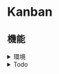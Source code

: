 # Kanban

## 機能

<details>
<summary>環境</summary>
- persel : モジュールバンドラ + ローカルサーバ
</details>

<details>
<summary>Todo</summary>
- gitHub へcommit
- gitHub pages へデプロイ
-
</details>
